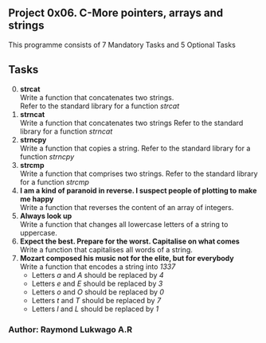 ## Project 0x06. C\-More pointers, arrays and strings
This programme consists of 7 Mandatory Tasks and 5 Optional Tasks
## Tasks
0. **strcat**\
Write a function that concatenates two strings.<br>
Refer to the standard library for a function *strcat*
1. **strncat**\
Write a function that concatenates two strings
Refer to the standard library for a function *strncat*
2. **strncpy**\
Write a function that copies a string.
Refer to the standard library for a function *strncpy*
3. **strcmp**\
Write a function that comprises two strings.
Refer to the standard library for a function *strcmp*
4. **I am a kind of paranoid in reverse\. I suspect people of plotting to make me happy**\
Write a function that reverses the content of an array of integers.
5. **Always look up**\
Write a function that changes all lowercase letters of a string to uppercase.
6. **Expect the best\. Prepare for the worst\. Capitalise on what comes**\
Write a function that capitalises all words of a string.
7. **Mozart composed his music not for the elite, but for everybody**\
Write a function that encodes a string into *1337*
	- Letters *a* and *A* should be replaced by *4*
	- Letters *e* and *E* should be replaced by *3*
	- Letters *o* and *O* should be replaced by *0*
	- Letters *t* and *T* should be replaced by *7*
	- Letters *l* and *L* should be replaced by *1*
### Author: Raymond Lukwago A.R
